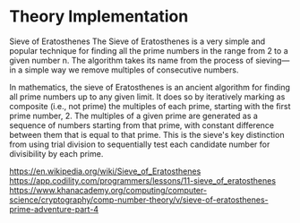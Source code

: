 # Theory Implementation

Sieve of Eratosthenes
The Sieve of Eratosthenes is a very simple and popular technique for finding all the prime
numbers in the range from 2 to a given number n. The algorithm takes its name from the
process of sieving—in a simple way we remove multiples of consecutive numbers.

In mathematics, the sieve of Eratosthenes is an ancient
algorithm for finding all prime numbers up to any given
limit. It does so by iteratively marking as composite 
(i.e., not prime) the multiples of each prime, starting 
with the first prime number, 2. The multiples of a given
prime are generated as a sequence of numbers starting from
that prime, with constant difference between them that is
equal to that prime. This is the sieve's key distinction
from using trial division to sequentially test each candidate
number for divisibility by each prime.

https://en.wikipedia.org/wiki/Sieve_of_Eratosthenes
https://app.codility.com/programmers/lessons/11-sieve_of_eratosthenes
https://www.khanacademy.org/computing/computer-science/cryptography/comp-number-theory/v/sieve-of-eratosthenes-prime-adventure-part-4